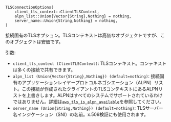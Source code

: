 ```
TLSConnectionOptions(
    client_tls_context::ClientTLSContext,
    alpn_list::Union{Vector{String},Nothing} = nothing,
    server_name::Union{String,Nothing} = nothing,
)
```

接続固有のTLSオプション。TLSコンテキストは高価なオブジェクトですが、このオブジェクトは安価です。

引数:

  * `client_tls_context (ClientTLSContext)`: TLSコンテキスト。コンテキストは多くの接続で共有できます。
  * `alpn_list (Union{Vector{String},Nothing}) (default=nothing)`: 接続固有のアプリケーションレイヤープロトコルネゴシエーション（ALPN）リスト。この接続が作成されたクライアントのTLSコンテキストにあるALPNリストを上書きします。ALPNはすべてのシステムでサポートされているわけではありません。詳細は[`aws_tls_is_alpn_available`](https://octogonapus.github.io/LibAWSCRT.jl/dev/#LibAWSCRT.aws_tls_is_alpn_available-Tuple%7B%7D)を参照してください。
  * `server_name (Union{String,Nothing}) (default=nothing)`: TLSサーバー名インジケーション（SNI）の名前。x.509検証にも使用されます。
